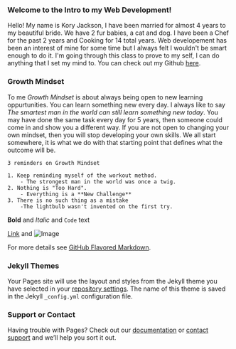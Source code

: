 ### Welcome to the Intro to my Web Development!

Hello! My name is Kory Jackson, I have been married for almost 4 years to my beautiful bride. We have 2 fur babies, a cat and dog. I have been a Chef for the past 2 years and Cooking for 14 total years. Web developement has been an interest of mine for some time but I always felt I wouldn't be smart enough to do it. I'm going through this class to prove to my self, I can do anything that I set my mind to. You can check out my Github [here](https://github.com/Dirrbick).



### Growth Mindset

To me _Growth Mindset_ is about always being open to new learning oppurtunities. You can learn something new every day. I always like to say _The smartest man in the world can still learn something new today_. You may have done the same task every day for 5 years, then someone could come in and show you a different way. If you are not open to changing your own mindset, then you will stop developing your own skills. We all start somewhere, it is what we do with that starting point that defines what the outcome will be.

```
3 reminders on Growth Mindset

1. Keep reminding myself of the workout method.
    - The strongest man in the world was once a twig.
2. Nothing is "Too Hard".
    - Everything is a **New Challenge**
3. There is no such thing as a mistake
    -The lightbulb wasn't invented on the first try.
```

**Bold** and _Italic_ and `Code` text

[Link](url) and ![Image](src)


For more details see [GitHub Flavored Markdown](https://guides.github.com/features/mastering-markdown/).

### Jekyll Themes

Your Pages site will use the layout and styles from the Jekyll theme you have selected in your [repository settings](https://github.com/Dirrbick/Starter-Site/settings). The name of this theme is saved in the Jekyll `_config.yml` configuration file.

### Support or Contact

Having trouble with Pages? Check out our [documentation](https://help.github.com/categories/github-pages-basics/) or [contact support](https://github.com/contact) and we’ll help you sort it out.
